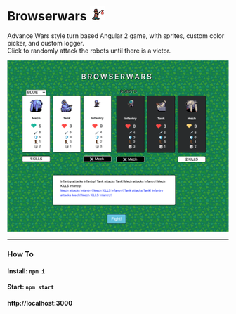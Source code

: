 # Browserwars ![Browserwars](app/assets/icons/hitch.png)
Advance Wars style turn based Angular 2 game, with sprites, custom color picker, and custom logger.</br>
Click to randomly attack the robots until there is a victor.

![Browserwars](screeny.png)

---
### How To
#### Install: `npm i`
#### Start: `npm start`
#### http://localhost:3000
